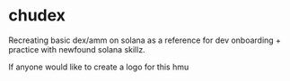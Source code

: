 # chudex
Recreating basic dex/amm on solana as a reference for dev onboarding + practice with newfound solana skillz.

If anyone would like to create a logo for this hmu
